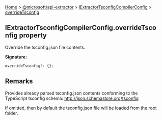[Home](./index) &gt; [@microsoft/api-extractor](./api-extractor.md) &gt; [IExtractorTsconfigCompilerConfig](./api-extractor.iextractortsconfigcompilerconfig.md) &gt; [overrideTsconfig](./api-extractor.iextractortsconfigcompilerconfig.overridetsconfig.md)

## IExtractorTsconfigCompilerConfig.overrideTsconfig property

Override the tsconfig.json file contents.

<b>Signature:</b>

```typescript
overrideTsconfig?: {};
```

## Remarks

Provides already parsed tsconfig.json contents conforming to the TypeScript tsconfig schema: http://json.schemastore.org/tsconfig

If omitted, then by default the tsconfig.json file will be loaded from the root folder.

